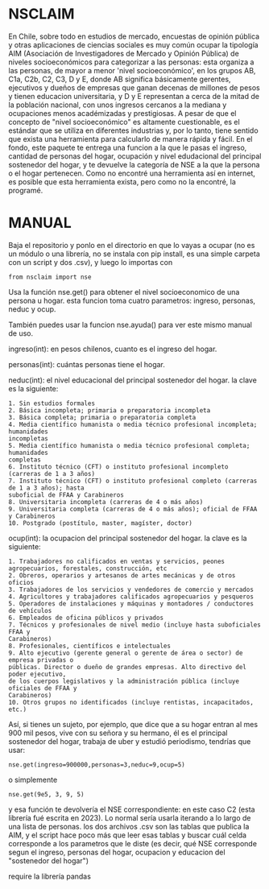 # NSCLAIM

En Chile, sobre todo en estudios de mercado, encuestas de opinión pública y otras aplicaciones de ciencias sociales es muy común ocupar la tipología AIM (Asociación de Investigadores de Mercado y Opinión Pública) de niveles socioeconómicos para categorizar a las personas: esta organiza a las personas, de mayor a menor 'nivel socioeconómico', en los grupos AB, C1a, C2b, C2, C3, D y E, donde AB significa básicamente gerentes, ejecutivos y dueños de empresas que ganan decenas de millones de pesos y tienen educacion universitaria, y D y E representan a cerca de la mitad de la población nacional, con unos ingresos cercanos a la mediana y ocupaciones menos académizadas y prestigiosas. A pesar de que el concepto de "nivel socioeconómico" es altamente cuestionable, es el estándar que se utiliza en diferentes industrias y, por lo tanto, tiene sentido que exista una herramienta para calcularlo de manera rápida y fácil. En el fondo, este paquete te entrega una funcion a la que le pasas el ingreso, cantidad de personas del hogar, ocupación y nivel edudacional del principal sostenedor del hogar, y te devuelve la categoría de NSE a la que la persona o el hogar pertenecen. Como no encontré una herramienta así en internet, es posible que esta herramienta exista, pero como no la encontré, la programé. 

# MANUAL

Baja el repositorio y ponlo en el directorio en que lo vayas a ocupar (no es un módulo o una librería, no se instala con pip install, es una simple carpeta con un script y dos .csv), y luego lo importas con 

    from nsclaim import nse

Usa la función nse.get() para obtener el nivel socioeconomico de una persona u
hogar. esta funcion toma cuatro parametros: ingreso, personas, neduc y ocup.

También puedes usar la funcion nse.ayuda() para ver este mismo manual de uso. 
    
ingreso(int): en pesos chilenos, cuanto es el ingreso del hogar. 
    
personas(int): cuántas personas tiene el hogar.
    
neduc(int): el nivel educacional del principal sostenedor del hogar. la clave es la siguiente:
    
    1. Sin estudios formales
    2. Básica incompleta; primaria o preparatoria incompleta
    3. Básica completa; primaria o preparatoria completa
    4. Media científico humanista o media técnico profesional incompleta; humanidades
    incompletas
    5. Media científico humanista o media técnico profesional completa; humanidades
    completas
    6. Instituto técnico (CFT) o instituto profesional incompleto (carreras de 1 a 3 años)
    7. Instituto técnico (CFT) o instituto profesional completo (carreras de 1 a 3 años); hasta
    suboficial de FFAA y Carabineros
    8. Universitaria incompleta (carreras de 4 o más años)
    9. Universitaria completa (carreras de 4 o más años); oficial de FFAA y Carabineros
    10. Postgrado (postítulo, master, magíster, doctor)

ocup(int): la ocupacion del principal sostenedor del hogar. la clave es la siguiente:

    1. Trabajadores no calificados en ventas y servicios, peones agropecuarios, forestales, construcción, etc
    2. Obreros, operarios y artesanos de artes mecánicas y de otros oficios
    3. Trabajadores de los servicios y vendedores de comercio y mercados
    4. Agricultores y trabajadores calificados agropecuarios y pesqueros
    5. Operadores de instalaciones y máquinas y montadores / conductores de vehículos
    6. Empleados de oficina públicos y privados
    7. Técnicos y profesionales de nivel medio (incluye hasta suboficiales FFAA y
    Carabineros)
    8. Profesionales, científicos e intelectuales
    9. Alto ejecutivo (gerente general o gerente de área o sector) de empresa privadas o
    públicas. Director o dueño de grandes empresas. Alto directivo del poder ejecutivo,
    de los cuerpos legislativos y la administración pública (incluye oficiales de FFAA y
    Carabineros)
    10. Otros grupos no identificados (incluye rentistas, incapacitados, etc.)

Así, si tienes un sujeto, por ejemplo, que dice que a su hogar entran al mes 900 mil pesos, vive con su señora y su hermano, él es el principal sostenedor del hogar, trabaja de uber y estudió periodismo, tendrías que usar:

    nse.get(ingreso=900000,personas=3,neduc=9,ocup=5)

o simplemente

    nse.get(9e5, 3, 9, 5)

y esa función te devolvería el NSE correspondiente: en este caso C2 (esta librería fué escrita en 2023). Lo normal sería usarla iterando a lo largo de una lista de personas. los dos archivos .csv son las tablas que publica la AIM, y el script hace poco más que leer esas tablas y buscar cuál celda corresponde a los parametros que le diste (es decir, qué NSE corresponde segun el ingreso, personas del hogar, ocupacion y educacion del "sostenedor del hogar")

require la librería pandas
